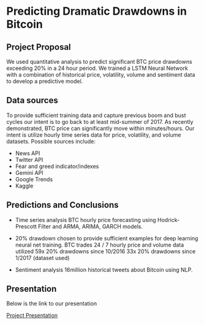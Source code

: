 # Predicting Dramatic Drawdowns in Bitcoin

## Project Proposal
We used quantitative analysis to predict significant BTC price drawdowns exceeding 20% in a 24 hour period. We trained a LSTM Neural Network with a  combination of historical price, volatility, volume and sentiment data to develop a predictive model.


## Data sources
To provide sufficient training data and capture previous boom and bust cycles our intent is to go back to at least mid-summer of 2017. As recently demonstrated, BTC price can significantly move within minutes/hours. Our intent is utilize hourly time series data for price, volatility, and volume datasets. Possible sources include:
* News API
* Twitter API
* Fear and greed indicator/indexes
* Gemini API
* Google Trends
* Kaggle


## Predictions and Conclusions
- Time series analysis BTC hourly price forecasting using Hodrick-Prescott Filter and ARMA, ARIMA, GARCH models. 

- 20% drawdown chosen to provide sufficient examples for deep learning neural net training.
BTC trades 24 / 7
hourly price and volume data utilized
59x 20% drawdowns since 10/2016
33x 20% drawdowns since 1/2017 (dataset used)

- Sentiment analysis 16million historical tweets about Bitcoin using NLP.


## Presentation

Below is the link to our presentation

[Project Presentation](https://github.com/amanafzali/Project_2/blob/main/Project%20Presentation.pdf/)
